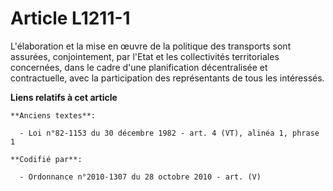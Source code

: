 # Article L1211-1

L'élaboration et la mise en œuvre de la politique des transports sont assurées, conjointement, par l'Etat et les
collectivités territoriales concernées, dans le cadre d'une planification décentralisée et contractuelle, avec la
participation des représentants de tous les intéressés.

**Liens relatifs à cet article**

	**Anciens textes**:

	  - Loi n°82-1153 du 30 décembre 1982 - art. 4 (VT), alinéa 1, phrase 1

	**Codifié par**:

	  - Ordonnance n°2010-1307 du 28 octobre 2010 - art. (V)
